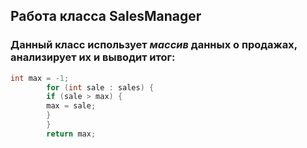 ## Работа класса **SalesManager**

### Данный класс использует *массив* данных о продажах, анализирует их и выводит итог:
```java
int max = -1;
        for (int sale : sales) {
        if (sale > max) {
        max = sale;
        }
        }
        return max;
```


